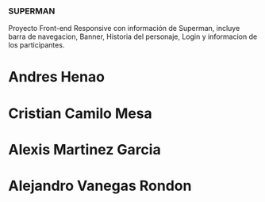 ### SUPERMAN

Proyecto Front-end Responsive con información de Superman, incluye barra de navegacion, Banner, Historia del personaje, Login y informacion de los participantes.


# Andres Henao
# Cristian Camilo Mesa 
# Alexis Martinez Garcia
# Alejandro Vanegas Rondon
